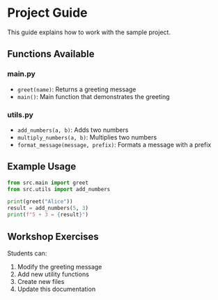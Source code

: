 # Project Guide

This guide explains how to work with the sample project.

## Functions Available

### main.py
- `greet(name)`: Returns a greeting message
- `main()`: Main function that demonstrates the greeting

### utils.py
- `add_numbers(a, b)`: Adds two numbers
- `multiply_numbers(a, b)`: Multiplies two numbers
- `format_message(message, prefix)`: Formats a message with a prefix

## Example Usage

```python
from src.main import greet
from src.utils import add_numbers

print(greet("Alice"))
result = add_numbers(5, 3)
print(f"5 + 3 = {result}")
```

## Workshop Exercises

Students can:
1. Modify the greeting message
2. Add new utility functions
3. Create new files
4. Update this documentation